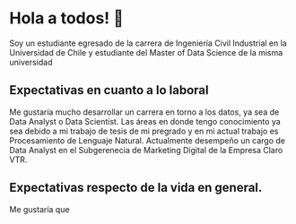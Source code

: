 # Hola a todos! 👋
Soy un estudiante egresado de la carrera de Ingeniería Civil Industrial en la Universidad de Chile y estudiante del Master of Data Science de la misma universidad
## Expectativas en cuanto a lo laboral 
Me gustaría mucho desarrollar un carrera en torno a los datos, ya sea de Data Analyst o Data Scientist. Las áreas en donde tengo conocimiento ya sea debido a mi trabajo de tesis de mi pregrado y en mi actual trabajo es Procesamiento de Lenguaje Natural. 
Actualmente desempeño un cargo de Data Analyst en el Subgerenecia de Marketing Digital de la Empresa Claro VTR.
## Expectativas respecto de la vida en general.
Me gustaría que 
<!--
**tommyguzman/tommyguzman** is a ✨ _special_ ✨ repository because its `README.md` (this file) appears on your GitHub profile.

Here are some ideas to get you started:

- 🔭 I’m currently working on ...
- 🌱 I’m currently learning ...
- 👯 I’m looking to collaborate on ...
- 🤔 I’m looking for help with ...
- 💬 Ask me about ...
- 📫 How to reach me: ...
- 😄 Pronouns: ...
- ⚡ Fun fact: ...
-->
